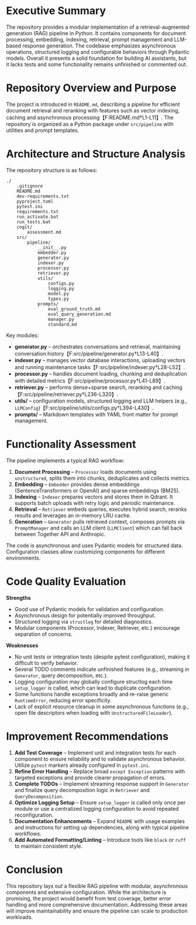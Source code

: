 # Executive Summary
The repository provides a modular implementation of a retrieval-augmented generation (RAG) pipeline in Python. It contains components for document processing, embedding, indexing, retrieval, prompt management and LLM-based response generation. The codebase emphasizes asynchronous operations, structured logging and configurable behaviors through Pydantic models. Overall it presents a solid foundation for building AI assistants, but it lacks tests and some functionality remains unfinished or commented out.

# Repository Overview and Purpose
The project is introduced in `README.md`, describing a pipeline for efficient document retrieval and reranking with features such as vector indexing, caching and asynchronous processing【F:README.md†L1-L11】. The repository is organized as a Python package under `src/pipeline` with utilities and prompt templates.

# Architecture and Structure Analysis
The repository structure is as follows:
```
./
    .gitignore
    README.md
    dev-requirements.txt
    pyproject.toml
    pytest.ini
    requirements.txt
    run_activate.bat
    run_tests.bat
    cogit/
        assessment.md
    src/
        pipeline/
            __init__.py
            embedder.py
            generator.py
            indexer.py
            processor.py
            retriever.py
            utils/
                configs.py
                logging.py
                model.py
                types.py
            prompts/
                eval_ground_truth.md
                eval_query_generation.md
                manager.py
                standard.md
```

Key modules:
- **generator.py** – orchestrates conversations and retrieval, maintaining conversation history【F:src/pipeline/generator.py†L13-L40】.
- **indexer.py** – manages vector database interactions, uploading vectors and running maintenance tasks【F:src/pipeline/indexer.py†L28-L52】.
- **processor.py** – handles document loading, chunking and deduplication with detailed metrics【F:src/pipeline/processor.py†L41-L89】.
- **retriever.py** – performs dense+sparse search, reranking and caching【F:src/pipeline/retriever.py†L236-L320】.
- **utils/** – configuration models, structured logging and LLM helpers (e.g., `LLMConfig`)【F:src/pipeline/utils/configs.py†L394-L430】.
- **prompts/** – Markdown templates with YAML front matter for prompt management.

# Functionality Assessment
The pipeline implements a typical RAG workflow:
1. **Document Processing** – `Processor` loads documents using `unstructured`, splits them into chunks, deduplicates and collects metrics.
2. **Embedding** – `Embedder` provides dense embeddings (SentenceTransformers or OpenAI) and sparse embeddings (BM25).
3. **Indexing** – `Indexer` prepares vectors and stores them in Qdrant. It supports batch uploads with retry logic and periodic maintenance.
4. **Retrieval** – `Retriever` embeds queries, executes hybrid search, reranks results and leverages an in-memory LRU cache.
5. **Generation** – `Generator` pulls retrieved context, composes prompts via `PromptManager` and calls an LLM client (`LLMClient`) which can fall back between Together API and Anthropic.

The code is asynchronous and uses Pydantic models for structured data. Configuration classes allow customizing components for different environments.

# Code Quality Evaluation
**Strengths**
- Good use of Pydantic models for validation and configuration.
- Asynchronous design for potentially improved throughput.
- Structured logging via `structlog` for detailed diagnostics.
- Modular components (Processor, Indexer, Retriever, etc.) encourage separation of concerns.

**Weaknesses**
- No unit tests or integration tests (despite pytest configuration), making it difficult to verify behavior.
- Several TODO comments indicate unfinished features (e.g., streaming in `Generator`, query decomposition, etc.).
- Logging configuration may globally configure structlog each time `setup_logger` is called, which can lead to duplicate configuration.
- Some functions handle exceptions broadly and re-raise generic `RuntimeError`, reducing error specificity.
- Lack of explicit resource cleanup in some asynchronous functions (e.g., open file descriptors when loading with `UnstructuredFileLoader`).

# Improvement Recommendations
1. **Add Test Coverage** – Implement unit and integration tests for each component to ensure reliability and to validate asynchronous behavior. Utilize `pytest` markers already configured in `pytest.ini`.
2. **Refine Error Handling** – Replace broad `except Exception` patterns with targeted exceptions and provide clearer propagation of errors.
3. **Complete TODOs** – Implement streaming response support in `Generator` and finalize query decomposition logic in `Retriever` and `QueryDecomposition`.
4. **Optimize Logging Setup** – Ensure `setup_logger` is called only once per module or use a centralized logging configuration to avoid repeated reconfiguration.
5. **Documentation Enhancements** – Expand `README` with usage examples and instructions for setting up dependencies, along with typical pipeline workflows.
6. **Add Automated Formatting/Linting** – Introduce tools like `black` or `ruff` to maintain consistent style.

# Conclusion
This repository lays out a flexible RAG pipeline with modular, asynchronous components and extensive configuration. While the architecture is promising, the project would benefit from test coverage, better error handling and more comprehensive documentation. Addressing these areas will improve maintainability and ensure the pipeline can scale to production workloads.
